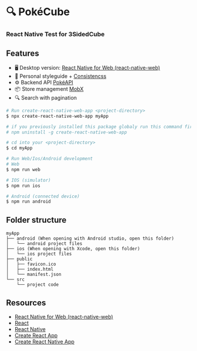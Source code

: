 #  🔍 PokéCube

### React Native Test for 3SidedCube


## Features

- 🖥 Desktop version: [React Native for Web (react-native-web)](https://github.com/necolas/react-native-web)
- 🎨 Personal styleguide + [Consistencss](https://consistencss.now.sh/)
- ⚙️ Backend API [PokéAPI](https://pokeapi.co/)
- 📦 Store management [MobX](https://mobx.js.org/)
- 🔍 Search with pagination 

```sh
# Run create-react-native-web-app <project-directory>
$ npx create-react-native-web-app myApp

# if you previously installed this package globaly run this command first to uninstall the previous version:
# npm uninstall -g create-react-native-web-app

# cd into your <project-directory>
$ cd myApp

# Run Web/Ios/Android development
# Web
$ npm run web

# IOS (simulator)
$ npm run ios

# Android (connected device)
$ npm run android

```

## Folder structure

```
myApp
├── android (When opening with Android studio, open this folder)
│   └── android project files
├── ios (When opening with Xcode, open this folder)
│   └── ios project files
├── public
│   ├── favicon.ico
│   ├── index.html
│   └── manifest.json
└── src
    └── project code
```

## Resources

- [React Native for Web (react-native-web)](https://github.com/necolas/react-native-web)
- [React](https://reactjs.org/)
- [React Native](http://facebook.github.io/react-native/)
- [Create React App](https://github.com/facebook/create-react-app)
- [Create React Native App](https://github.com/react-community/create-react-native-app)
